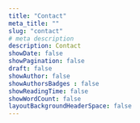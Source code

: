 ```yaml
---
title: "Contact"
meta_title: ""
slug: "contact"
# meta description
description: Contact
showDate: false
showPagination: false
draft: false
showAuthor: false
showAuthorsBadges : false
showReadingTime: false
showWordCount: false
layoutBackgroundHeaderSpace: false
---
```


<link href="/css/privacy.css" rel="stylesheet"></link>

<iframe data-tally-src="https://tally.so/embed/mB7qkN?alignLeft=1&hideTitle=1&dynamicHeight=1" loading="lazy" width="350%" height="100" frameborder="0" marginheight="0" marginwidth="0" title="DIADZ Contact"></iframe><script>var d=document,w="https://tally.so/widgets/embed.js",v=function(){"undefined"!=typeof Tally?Tally.loadEmbeds():d.querySelectorAll("iframe[data-tally-src]:not([src])").forEach((function(e){e.src=e.dataset.tallySrc}))};if("undefined"!=typeof Tally)v();else if(d.querySelector('script[src="'+w+'"]')==null){var s=d.createElement("script");s.src=w,s.onload=v,s.onerror=v,d.body.appendChild(s);}</script>
